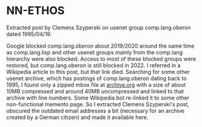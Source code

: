 # NN-ETHOS
Extracted post by Clemens Szyperski on usenet group comp.lang.oberon dated 1995/04/19.

Google blocked comp.lang.oberon about 2019/2020 around the same time as comp.lang.lisp and other usenet groups mainly from the comp.lang hierarchy were also blocked. Access to most of these blocked groups were restored, but comp.lang.oberon is still blocked in 2022. I referred in a Wikipedia article to this post, but that link died. Searching for some other usenet archive, which has postings of comp.lang.oberon dating back to 1995, I found only a zipped mbox file at [archive.org](https://archive.org/download/usenet-comp/comp.lang.oberon.mbox.zip) with a size of about 10MB compressed and around 40MB uncompressed and linked to that archive with line numbers. Some Wikipedia bot re-linked it to some other non-functional memento page. So I extracted Clemens Szyperski's post, obscured the outdated email addresses a bit (necessary for an archive created by a German citizen) and made it available here.
